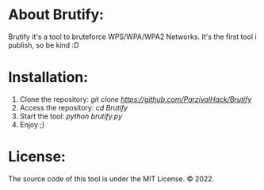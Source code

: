 # About Brutify:
Brutify it's a tool to bruteforce WPS/WPA/WPA2 Networks.
It's the first tool i publish, so be kind :D
# Installation:
1. Clone the repository:
*git clone https://github.com/ParzivalHack/Brutify*
2. Access the repository:
*cd Brutify*
3. Start the tool:
*python brutify.py*
4. Enjoy ;)
# License:
The source code of this tool is under the MIT License.
©️ 2022.
